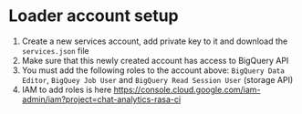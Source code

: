 # Loader account setup

1. Create a new services account, add private key to it and download the `services.json` file
2. Make sure that this newly created account has access to BigQuery API
3. You must add the following roles to the account above: `BigQuery Data Editor`, `BigQuey Job User` and `BigQuery Read Session User` (storage API)
4. IAM to add roles is here https://console.cloud.google.com/iam-admin/iam?project=chat-analytics-rasa-ci